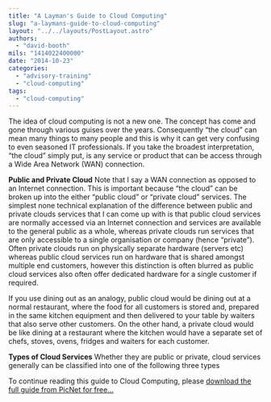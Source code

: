 ```yaml
---
title: "A Layman's Guide to Cloud Computing"
slug: "a-laymans-guide-to-cloud-computing"
layout: "../../layouts/PostLayout.astro"
authors: 
  - "david-booth"
mils: "1414022400000"
date: "2014-10-23"
categories: 
  - "advisory-training"
  - "cloud-computing"
tags: 
  - "cloud-computing"
---
```


The idea of cloud computing is not a new one. The concept has come and gone through various guises over the years. Consequently “the cloud” can mean many things to many people and this is why it can get very confusing to even seasoned IT professionals. If you take the broadest interpretation, “the cloud” simply put, is any service or product that can be access through a Wide Area Network (WAN) connection.

**Public and Private Cloud** Note that I say a WAN connection as opposed to an Internet connection. This is important because “the cloud” can be broken up into the either “public cloud” or “private cloud” services. The simplest none technical explanation of the difference between public and private clouds services that I can come up with is that public cloud services are normally accessed via an Internet connection and services are available to the general public as a whole, whereas private clouds run services that are only accessible to a single organisation or company (hence “private”). Often private clouds run on physically separate hardware (servers etc) whereas public cloud services run on hardware that is shared amongst multiple end customers, however this distinction is often blurred as public cloud services also often offer dedicated hardware for a single customer if required.

If you use dining out as an analogy, public cloud would be dining out at a normal restaurant, where the food for all customers is stored and, prepared in the same kitchen equipment and then delivered to your table by waiters that also serve other customers. On the other hand, a private cloud would be like dining at a restaurant where the kitchen would have a separate set of chefs, stoves, ovens, fridges and waiters for each customer.

**Types of Cloud Services** Whether they are public or private, cloud services generally can be classified into one of the following three types

To continue reading this guide to Cloud Computing, please [download the full guide from PicNet for free...](https://picnet.com.au/services-cloud-migration/)
